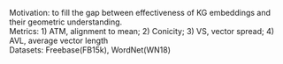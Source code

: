 Motivation: to fill the gap between effectiveness of KG embeddings and their geometric understanding.  
Metrics: 1) ATM, alignment to mean; 2) Conicity; 3) VS, vector spread; 4) AVL, average vector length  
Datasets: Freebase(FB15k), WordNet(WN18)
